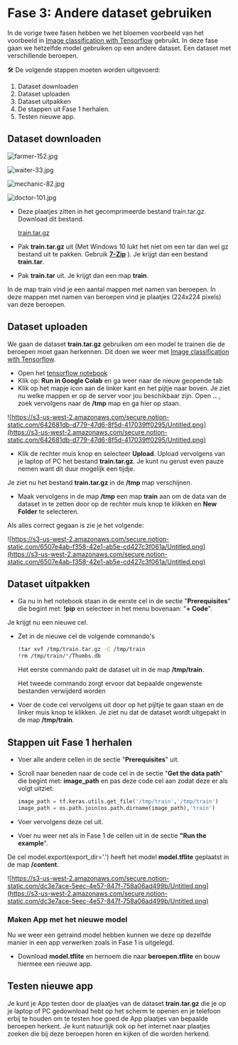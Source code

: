 # Fase 3: Andere dataset gebruiken

In de vorige twee fasen hebben we het bloemen voorbeeld van het voorbeeld in [Image classification with Tensorflow](https://www.tensorflow.org/lite/tutorials/model_maker_image_classification) gebruikt. In deze fase gaan we hetzelfde model gebruiken op een andere dataset. Een dataset met verschillende beroepen.

<aside>
🛠 De volgende stappen moeten worden uitgevoerd:

1. Dataset downloaden
2. Dataset uploaden
3. Dataset uitpakken
4. De stappen uit Fase 1 herhalen.
5. Testen nieuwe app.
</aside>

## Dataset downloaden

![farmer-152.jpg](https://s3-us-west-2.amazonaws.com/secure.notion-static.com/3c984014-6b2c-4378-9de9-824f138c20aa/farmer-152.jpg)

![waiter-33.jpg](https://s3-us-west-2.amazonaws.com/secure.notion-static.com/1dda7f08-c884-4a66-abb6-d6bdaf46a60e/waiter-33.jpg)

![mechanic-82.jpg](https://s3-us-west-2.amazonaws.com/secure.notion-static.com/a17a03d3-2575-4a8a-9d27-d319813feca0/mechanic-82.jpg)

![doctor-101.jpg](https://s3-us-west-2.amazonaws.com/secure.notion-static.com/c7cc41ab-9d08-46f5-921e-6a85e68c2529/doctor-101.jpg)

- Deze plaatjes zitten in het gecomprimeerde bestand train.tar.gz. Download dit bestand.
    
    [train.tar.gz](https://s3-us-west-2.amazonaws.com/secure.notion-static.com/89e570e6-df2c-4e17-b832-981d858d828a/train.tar.gz)
    
- Pak **train.tar.gz** uit (Met Windows 10 lukt het niet om een tar dan wel gz bestand uit te pakken. Gebruik **[7-Zip](https://www.7-zip.org/download.html)** ). Je krijgt dan een bestand **train.tar**.
- Pak **train.tar** uit. Je krijgt dan een map **train**.

In de map train vind je een aantal mappen met namen van beroepen. In deze mappen met namen van beroepen vind je plaatjes (224x224 pixels) van deze beroepen.

## Dataset uploaden

We gaan de dataset **train.tar.gz** gebruiken om een model te trainen die de beroepen moet gaan herkennen. Dit doen we weer met  [Image classification with Tensorflow](https://www.tensorflow.org/lite/tutorials/model_maker_image_classification).

- Open het [tensorflow notebook](https://www.tensorflow.org/lite/tutorials/model_maker_image_classification)
- Klik op: **Run in Google Colab** en ga weer naar de nieuw geopende tab
- Klik op het mapje icon aan de linker kant en het pijtje naar boven. Je ziet nu welke mappen er op de server voor jou beschikbaar zijn. Open **..**  , zoek vervolgens naar de **/tmp** map en ga hier op staan.

![https://s3-us-west-2.amazonaws.com/secure.notion-static.com/642681db-d779-47d6-8f5d-417039ff0295/Untitled.png](https://s3-us-west-2.amazonaws.com/secure.notion-static.com/642681db-d779-47d6-8f5d-417039ff0295/Untitled.png)

- Klik de rechter muis knop en selecteer **Upload**. Upload vervolgens van je laptop of PC het bestand **train.tar.gz**. Je kunt nu gerust even pauze nemen want dit duur mogelijk een tijdje.

Je ziet nu het bestand **train.tar.gz** in de **/tmp** map verschijnen. 

- Maak vervolgens in de map **/tmp** een map **train** aan om de data van de dataset in te zetten door op de rechter muis knop te klikken en  **New Folder** te selecteren.

Als alles correct gegaan is zie je het volgende:

![https://s3-us-west-2.amazonaws.com/secure.notion-static.com/6507e4ab-f358-42e1-ab5e-cd427c3f061a/Untitled.png](https://s3-us-west-2.amazonaws.com/secure.notion-static.com/6507e4ab-f358-42e1-ab5e-cd427c3f061a/Untitled.png)

## Dataset uitpakken

- Ga nu in het notebook staan in de eerste cel in de sectie "**Prerequisites**" die begint met: **!pip** en selecteer in het menu bovenaan: "**+ Code**".

Je krijgt nu een nieuwe cel.

- Zet in de nieuwe cel de volgende commando's
    
    ```bash
    !tar xvf /tmp/train.tar.gz -C /tmp/train
    !rm /tmp/train/*/Thumbs.db
    ```
    
    Het eerste commando pakt de dataset uit in de map **/tmp/train**.
    
    Het tweede commando zorgt ervoor dat bepaalde ongewenste bestanden verwijderd worden
    
- Voer de code cel vervolgens uit door op het pijltje te gaan staan en de linker muis knop te klikken. Je ziet nu dat de dataset wordt uitgepakt in de map **/tmp/train**.

## Stappen uit Fase 1 herhalen

- Voer alle andere cellen in de sectie "**Prerequisites**" uit.
- Scroll naar beneden naar de code cel in de sectie "**Get the data path**" die begint met: **image_path** en pas deze code cel aan zodat deze er als volgt uitziet:
    
    ```python
    image_path = tf.keras.utils.get_file('/tmp/train','/tmp/train')
    image_path = os.path.join(os.path.dirname(image_path),'train')
    ```
    
- Voer vervolgens deze cel uit.
- Voer nu weer net als in Fase 1 de cellen uit in de sectie **"Run the example**".

De cel model.export(export_dir='.') heeft het model  **model.tflite** geplaatst in de map **/content**.

![https://s3-us-west-2.amazonaws.com/secure.notion-static.com/dc3e7ace-5eec-4e57-847f-758a06ad499b/Untitled.png](https://s3-us-west-2.amazonaws.com/secure.notion-static.com/dc3e7ace-5eec-4e57-847f-758a06ad499b/Untitled.png)

### Maken App met het nieuwe model

Nu we weer een getraind model hebben kunnen we deze op dezelfde manier in een app verwerken zoals in Fase 1 is uitgelegd.

- Download **model.tflite** en hernoem die naar **beroepen.tflite** en bouw hiermee een nieuwe app.

## Testen nieuwe app

Je kunt je App testen door de plaatjes van de dataset **train.tar.gz** die je op je laptop of PC gedownload hebt op het scherm te openen en je telefoon erbij te houden om te testen hoe goed de App plaatjes van bepaalde beroepen herkent. Je kunt natuurlijk ook op het internet naar plaatjes zoeken die bij deze beroepen horen en kijken of die worden herkend.